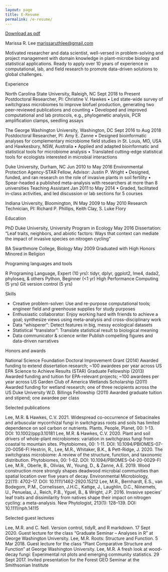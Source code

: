 ```yaml
---
layout: page
title: E-Resume
permalink: /e-resume/
---
```


[Download as pdf]()

Marissa R. Lee
marissaruthlee@gmail.com

Motivated researcher and data scientist, well-versed in problem-solving and project management with domain knowledge in plant-microbe biology and statistical applications. Ready to apply over 10 years of experience in computational, lab, and field research to promote data-driven solutions to global challenges.


Experience

North Carolina State University, Raleigh, NC	Sept 2018 to Present
Postdoctoral Researcher, PI: Christine V. Hawkes
•	Led state-wide survey of switchgrass microbiomes to improve biofuel production, generating two peer-reviewed publications and counting
•	Developed and improved computational and lab protocols, e.g., phylogenetic analysis, PCR amplification clamps, seedling assays

The George Washington University, Washington, DC	Sept 2016 to Aug 2018
Postdoctoral Researcher, PI: Amy E. Zanne
•	Designed bioinformatic analyses for complementary microbiome field studies in St. Louis, MO, USA and Hawkesbury, NSW, Australia
•	Applied and adapted bioinformatic and statistical tools for microbiome analysis
•	Translated cutting-edge statistical tools for ecologists interested in microbial interactions

Duke University, Durham, NC	Jun 2010 to May 2016
Environmental Protection Agency-STAR Fellow, Advisor: Justin P. Wright
•	Designed, funded, and ran research on the role of invasive plants in soil fertility
•	Spear-headed a published meta-analysis with researchers at more than 8 universities
Teaching Assistant 	Jan 2011 to May 2014
•	Graded, facilitated in-class activities, and led discussion or lab sections for 5 courses

Indiana University, Bloomington, IN	May 2009 to May 2010
Research Technician, PI: Richard P. Phillips, Keith Clay, S. Luke Flory


Education

PhD	Duke University, University Program in Ecology	 May 2016
Dissertation: “Leaf traits, neighbors, and abiotic factors: Ways that context can mediate the impact of invasive species on nitrogen cycling”

BA	Swarthmore College, Biology	May 2009
	Graduated with High Honors
	Minored in Religion


Programing languages and tools

R Programing Language, Expert (10 yrs): tidyr, dplyr, ggplot2, lme4, dada2, phyloseq, & others
Python, Beginner (<1 yr)
High Performance Computing (5 yrs)
Git version control (5 yrs)


Skills

- Creative problem-solver: Use and re-purpose computational tools; engineer field and greenhouse supplies for study purposes
- Enthusiastic collaborator: Enjoy working hard with friends to achieve a goal; synthesize views using meta-analysis and cross-disciplinary work
- Data “whisperer": Detect features in big, messy ecological datasets
- Statistical “translator”: Translate statistical result to biological meaning
- Data communicator & science writer	Publish compelling figures and data-driven narratives


Honors and awards

National Science Foundation Doctoral Improvement Grant (2014)
Awarded funding to extend dissertation research; ~100 awardees per year across US
EPA Science to Achieve Results (STAR) Graduate Fellowship (2013)
Awarded funding and tuition for EPA-relevant projects; ~100 awardees per year across US
Garden Club of America Wetlands Scholarship (2011)
Awarded funding for wetland research; one of three recipients across the US
Duke University W.D. Billings Fellowship (2011)
Awarded graduate tuition and stipend; one awardee per class


Selected publications

Lee, M.R. & Hawkes, C.V. 2021. Widespread co-occurrence of Sebacinales and arbuscular mycorrhizal fungi in switchgrass roots and soils has limited dependence on soil carbon or nutrients. Plants, People, Planet, 00: 1-13. DOI: 10.1002/ppp3.10181
Lee, M.R. & Hawkes, C.V. 2020. Plant and soil drivers of whole-plant microbiomes: variation in switchgrass fungi from coastal to mountain sites. Phytobiomes, 00: 1-11. DOI: 10.1094/PBIOMES-07-20-0056-FI
Hestrin, R., Lee, M.R., Whitaker, B.K., & Pett-Ridge, J. 2020. The switchgrass microbiome: A review of the structure, function, and taxonomic distribution. Phytobiomes, 00: 1-62. DOI: 10.1094/PBIOMES-04-20-0029-FI
Lee, M.R., Oberle, B., Olivias, W., Young, D., & Zanne, A.E. 2019. Wood construction more strongly shapes deadwood microbial communities than spatial location over five years of decay. Environmental Microbiology, 22(11): 4702–17. DOI: 10.1111/1462-2920.15212
Lee, M.R., Bernhardt, E.S., van Bodegom, P.M., Cornelissen, J.H.C., Kattge, J., Laughlin, D.C., Niinemets, U., Penuelas, J., Reich, P.B., Yguel, B., & Wright, J.P. 2016. Invasive species’ leaf traits and dissimilarity from natives shape their impact on nitrogen cycling: a meta-analysis. New Phytologist, 213(1): 128–139. DOI: 10.1111/nph.14115


Selected guest lectures

Lee, M.R. and C. Nell. Version control, tidyR, and R markdown. 17 Sept 2020. Guest lecture for the class “Graduate Seminar – Analyses in R” at George Washington University.
Lee, M.R. Roots: Structure and Function. 5 Mar 2018. Guest lecture for the class “Plant Comparative Structure and Function” at George Washington University.
Lee, M.R. A fresh look at wood-decay fungi: Experimental rot plots and emerging community statistics. 29 Sept 2017. Invited presentation for the Forest GEO Seminar at the Smithsonian Institute

